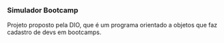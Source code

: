 ### Simulador Bootcamp

Projeto proposto pela DIO, que é um programa orientado a objetos que faz cadastro de devs em bootcamps.